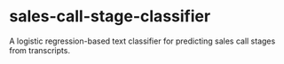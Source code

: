 # sales-call-stage-classifier
A logistic regression-based text classifier for predicting sales call stages from transcripts.
